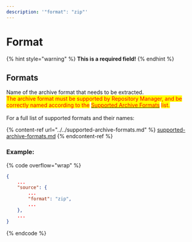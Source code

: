```yaml
---
description: '"format": "zip"'
---
```


# Format

{% hint style="warning" %}
**This is a required field!**
{% endhint %}

## Formats

Name of the archive format that needs to be extracted. \
<mark style="color:red;">The archive format must be supported by Repository Manager, and be correctly named according to the</mark> [<mark style="color:red;">Supported Archive Formats</mark>](../../supported-archive-formats.md) <mark style="color:red;">list.</mark>\
\
For a full list of supported formats and their names:

{% content-ref url="../../supported-archive-formats.md" %}
[supported-archive-formats.md](../../supported-archive-formats.md)
{% endcontent-ref %}

### Example:

{% code overflow="wrap" %}
```json
{
    ...
    "source": {
        ...
        "format": "zip",
        ...
    },
    ...
}
```
{% endcode %}
